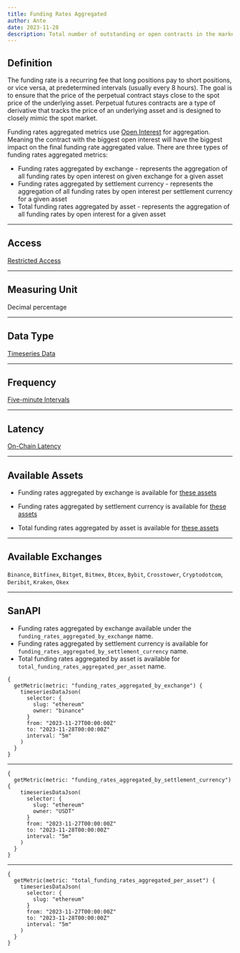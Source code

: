 ```yaml
---
title: Funding Rates Aggregated
author: Ante
date: 2023-11-28
description: Total number of outstanding or open contracts in the market.
---
```


## Definition
The funding rate is a recurring fee that long positions pay to short positions, or vice versa, at predetermined intervals (usually every 8 hours). The goal is to ensure that the price of the perpetual contract stays close to the spot price of the underlying asset.
Perpetual futures contracts are a type of derivative that tracks the price of an underlying asset and is designed to closely mimic the spot market.

Funding rates aggregated metrics use [Open Interest](/metrics/open-interest) for aggregation. Meaning the contract with the biggest open interest will have the biggest impact on the final funding rate aggregated value.
There are three types of funding rates aggregated metrics:
- Funding rates aggregated by exchange - represents the aggregation of all funding rates by open interest on given exchange for a given asset
- Funding rates aggregated by settlement currency - represents the aggregation of all funding rates by open interest per settlement currency for a given asset
- Total funding rates aggregated by asset - represents the aggregation of all funding rates by open interest for a given asset
---

## Access

[Restricted Access](/metrics/details/access#restricted-access)

---

## Measuring Unit

Decimal percentage

---

## Data Type

[Timeseries Data](/metrics/details/data-type#timeseries-data)

---

## Frequency

[Five-minute Intervals](/metrics/details/frequency#five-minute-freqency)

---

## Latency

[On-Chain Latency](/metrics/details/latency#funding-rates-latency)

---

## Available Assets

- Funding rates aggregated by exchange is available for [these
  assets](<https://api.santiment.net/graphiql?variables=&query=%7B%0A%20%20getMetric(metric%3A%20%22funding_rates_aggregated_by_exchange%22)%20%7B%0A%20%20%20%20metadata%20%7B%0A%20%20%20%20%20%20availableSlugs%0A%20%20%20%20%7D%0A%20%20%7D%0A%7D%0A>)

- Funding rates aggregated by settlement currency is available for [these
  assets](<https://api.santiment.net/graphiql?variables=&query=%7B%0A%20%20getMetric(metric%3A%20%22funding_rates_aggregated_by_settlement_currency%22)%20%7B%0A%20%20%20%20metadata%20%7B%0A%20%20%20%20%20%20availableSlugs%0A%20%20%20%20%7D%0A%20%20%7D%0A%7D%0A>)

- Total funding rates aggregated by asset is available for [these
  assets](<https://api.santiment.net/graphiql?variables=&query=%7B%0A%20%20getMetric(metric%3A%20%22total_funding_rates_aggregated_per_asset%22)%20%7B%0A%20%20%20%20metadata%20%7B%0A%20%20%20%20%20%20availableSlugs%0A%20%20%20%20%7D%0A%20%20%7D%0A%7D%0A>)

---

## Available Exchanges

`Binance`, `Bitfinex`, `Bitget`, `Bitmex`, `Btcex`, `Bybit`, `Crosstower`, `Cryptodotcom`, `Deribit`, `Kraken`, `Okex`

---

## SanAPI

- Funding rates aggregated by exchange available under the `funding_rates_aggregated_by_exchange` name.
- Funding rates aggregated by settlement currency is available for  `funding_rates_aggregated_by_settlement_currency` name.
- Total funding rates aggregated by asset is available for `total_funding_rates_aggregated_per_asset` name.

```graphql-explorer
{
  getMetric(metric: "funding_rates_aggregated_by_exchange") {
    timeseriesDataJson(
      selector: {
        slug: "ethereum"
        owner: "binance"
      }
      from: "2023-11-27T00:00:00Z"
      to: "2023-11-28T00:00:00Z"
      interval: "5m"
    )
  }
}
```


---

```graphql-explorer
{
  getMetric(metric: "funding_rates_aggregated_by_settlement_currency") {
    timeseriesDataJson(
      selector: {
        slug: "ethereum"
        owner: "USDT"
      }
      from: "2023-11-27T00:00:00Z"
      to: "2023-11-28T00:00:00Z"
      interval: "5m"
    )
  }
}
```



---

```graphql-explorer
{
  getMetric(metric: "total_funding_rates_aggregated_per_asset") {
    timeseriesDataJson(
      selector: {
        slug: "ethereum"
      }
      from: "2023-11-27T00:00:00Z"
      to: "2023-11-28T00:00:00Z"
      interval: "5m"
    )
  }
}
```
